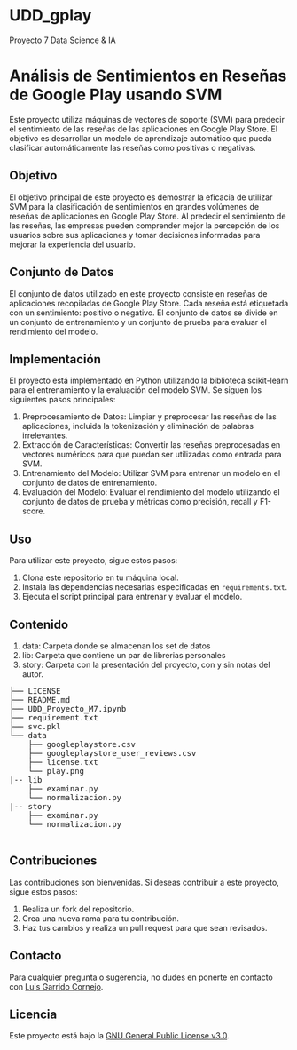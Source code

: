# UDD_gplay
Proyecto 7 Data Science &amp; IA

# Análisis de Sentimientos en Reseñas de Google Play usando SVM

Este proyecto utiliza máquinas de vectores de soporte (SVM) para predecir el sentimiento de las reseñas de las aplicaciones en Google Play Store. El objetivo es desarrollar un modelo de aprendizaje automático que pueda clasificar automáticamente las reseñas como positivas o negativas.

## Objetivo

El objetivo principal de este proyecto es demostrar la eficacia de utilizar SVM para la clasificación de sentimientos en grandes volúmenes de reseñas de aplicaciones en Google Play Store. Al predecir el sentimiento de las reseñas, las empresas pueden comprender mejor la percepción de los usuarios sobre sus aplicaciones y tomar decisiones informadas para mejorar la experiencia del usuario.

## Conjunto de Datos

El conjunto de datos utilizado en este proyecto consiste en reseñas de aplicaciones recopiladas de Google Play Store. Cada reseña está etiquetada con un sentimiento: positivo o negativo. El conjunto de datos se divide en un conjunto de entrenamiento y un conjunto de prueba para evaluar el rendimiento del modelo.

## Implementación

El proyecto está implementado en Python utilizando la biblioteca scikit-learn para el entrenamiento y la evaluación del modelo SVM. Se siguen los siguientes pasos principales:

1. Preprocesamiento de Datos: Limpiar y preprocesar las reseñas de las aplicaciones, incluida la tokenización y eliminación de palabras irrelevantes.
2. Extracción de Características: Convertir las reseñas preprocesadas en vectores numéricos para que puedan ser utilizadas como entrada para SVM.
3. Entrenamiento del Modelo: Utilizar SVM para entrenar un modelo en el conjunto de datos de entrenamiento.
4. Evaluación del Modelo: Evaluar el rendimiento del modelo utilizando el conjunto de datos de prueba y métricas como precisión, recall y F1-score.


## Uso

Para utilizar este proyecto, sigue estos pasos:

1. Clona este repositorio en tu máquina local.
2. Instala las dependencias necesarias especificadas en `requirements.txt`.
3. Ejecuta el script principal para entrenar y evaluar el modelo.

## Contenido

1. data: Carpeta donde se almacenan los set de datos
2. lib: Carpeta que contiene un par de librerias personales
3. story: Carpeta con la presentación del proyecto, con y sin notas del autor.

<pre>
├── LICENSE
├── README.md
├── UDD_Proyecto_M7.ipynb
├── requirement.txt
├── svc.pkl
└── data
    ├── googleplaystore.csv
    ├── googleplaystore_user_reviews.csv
    ├── license.txt
    └── play.png
|-- lib
    ├── examinar.py
    └── normalizacion.py
|-- story
    ├── examinar.py
    └── normalizacion.py

</pre>

## Contribuciones

Las contribuciones son bienvenidas. Si deseas contribuir a este proyecto, sigue estos pasos:

1. Realiza un fork del repositorio.
2. Crea una nueva rama para tu contribución.
3. Haz tus cambios y realiza un pull request para que sean revisados.

## Contacto

Para cualquier pregunta o sugerencia, no dudes en ponerte en contacto con [Luis Garrido Cornejo](https://github.com/lgarridocornejo).

## Licencia

Este proyecto está bajo la [GNU General Public License v3.0](LICENSE).
